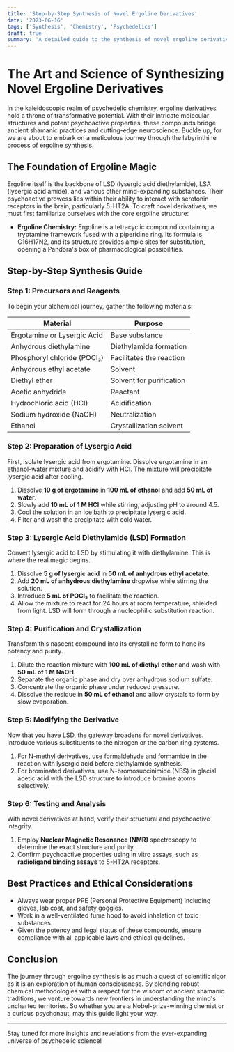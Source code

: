 ```yaml
---
title: 'Step-by-Step Synthesis of Novel Ergoline Derivatives'
date: '2023-06-16'
tags: ['Synthesis', 'Chemistry', 'Psychedelics']
draft: true
summary: 'A detailed guide to the synthesis of novel ergoline derivatives, intertwining alchemical wisdom with chemical precision.'
---
```


# The Art and Science of Synthesizing Novel Ergoline Derivatives

In the kaleidoscopic realm of psychedelic chemistry, ergoline derivatives hold a throne of transformative potential. With their intricate molecular structures and potent psychoactive properties, these compounds bridge ancient shamanic practices and cutting-edge neuroscience. Buckle up, for we are about to embark on a meticulous journey through the labyrinthine process of ergoline synthesis.

## The Foundation of Ergoline Magic

Ergoline itself is the backbone of LSD (lysergic acid diethylamide), LSA (lysergic acid amide), and various other mind-expanding substances. Their psychoactive prowess lies within their ability to interact with serotonin receptors in the brain, particularly 5-HT2A. To craft novel derivatives, we must first familiarize ourselves with the core ergoline structure:

- **Ergoline Chemistry:** Ergoline is a tetracyclic compound containing a tryptamine framework fused with a piperidine ring. Its formula is C16H17N2, and its structure provides ample sites for substitution, opening a Pandora's box of pharmacological possibilities.

## Step-by-Step Synthesis Guide

### Step 1: Precursors and Reagents

To begin your alchemical journey, gather the following materials:

| Material                   | Purpose                               |
|----------------------------|---------------------------------------|
| Ergotamine or Lysergic Acid| Base substance                        |
| Anhydrous diethylamine     | Diethylamide formation                |
| Phosphoryl chloride (POCl₃)| Facilitates the reaction              |
| Anhydrous ethyl acetate    | Solvent                               |
| Diethyl ether              | Solvent for purification              |
| Acetic anhydride           | Reactant                              |
| Hydrochloric acid (HCl)    | Acidification                         |
| Sodium hydroxide (NaOH)    | Neutralization                        |
| Ethanol                    | Crystallization solvent               |

### Step 2: Preparation of Lysergic Acid

First, isolate lysergic acid from ergotamine. Dissolve ergotamine in an ethanol-water mixture and acidify with HCl. The mixture will precipitate lysergic acid after cooling.

1. Dissolve **10 g of ergotamine** in **100 mL of ethanol** and add **50 mL of water**.
2. Slowly add **10 mL of 1 M HCl** while stirring, adjusting pH to around 4.5.
3. Cool the solution in an ice bath to precipitate lysergic acid.
4. Filter and wash the precipitate with cold water.

### Step 3: Lysergic Acid Diethylamide (LSD) Formation

Convert lysergic acid to LSD by stimulating it with diethylamine. This is where the real magic begins.

1. Dissolve **5 g of lysergic acid** in **50 mL of anhydrous ethyl acetate**.
2. Add **20 mL of anhydrous diethylamine** dropwise while stirring the solution.
3. Introduce **5 mL of POCl₃** to facilitate the reaction.
4. Allow the mixture to react for 24 hours at room temperature, shielded from light. LSD will form through a nucleophilic substitution reaction.

### Step 4: Purification and Crystallization

Transform this nascent compound into its crystalline form to hone its potency and purity.

1. Dilute the reaction mixture with **100 mL of diethyl ether** and wash with **50 mL of 1 M NaOH**.
2. Separate the organic phase and dry over anhydrous sodium sulfate.
3. Concentrate the organic phase under reduced pressure.
4. Dissolve the residue in **50 mL of ethanol** and allow crystals to form by slow evaporation.

### Step 5: Modifying the Derivative

Now that you have LSD, the gateway broadens for novel derivatives. Introduce various substituents to the nitrogen or the carbon ring systems.

1. For N-methyl derivatives, use formaldehyde and formamide in the reaction with lysergic acid before diethylamide synthesis.
2. For brominated derivatives, use N-bromosuccinimide (NBS) in glacial acetic acid with the LSD structure to introduce bromine atoms selectively.

### Step 6: Testing and Analysis

With novel derivatives at hand, verify their structural and psychoactive integrity.

1. Employ **Nuclear Magnetic Resonance (NMR)** spectroscopy to determine the exact structure and purity.
2. Confirm psychoactive properties using in vitro assays, such as **radioligand binding assays** to 5-HT2A receptors.

## Best Practices and Ethical Considerations

- Always wear proper PPE (Personal Protective Equipment) including gloves, lab coat, and safety goggles.
- Work in a well-ventilated fume hood to avoid inhalation of toxic substances.
- Given the potency and legal status of these compounds, ensure compliance with all applicable laws and ethical guidelines.

## Conclusion

The journey through ergoline synthesis is as much a quest of scientific rigor as it is an exploration of human consciousness. By blending robust chemical methodologies with a respect for the wisdom of ancient shamanic traditions, we venture towards new frontiers in understanding the mind's uncharted territories. So whether you are a Nobel-prize-winning chemist or a curious psychonaut, may this guide light your way.

---

Stay tuned for more insights and revelations from the ever-expanding universe of psychedelic science!
